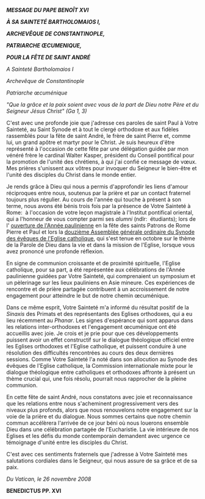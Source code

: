 ***MESSAGE DU PAPE BENOÎT XVI***

***À SA SAINTETÉ BARTHOLOMAIOS I,***

***ARCHEVÊQUE DE CONSTANTINOPLE,***

***PATRIARCHE ŒCUMENIQUE,***

***POUR LA FÊTE DE SAINT ANDRÉ***

*A Sainteté Bartholomaios I*

*Archevêque de Constantinople*

*Patriarche œcuménique*

*"Que la grâce et la paix soient avec vous de la part de Dieu notre Père et du Seigneur Jésus Christ" (Ga 1, 3)*

C'est avec une profonde joie que j'adresse ces paroles de saint Paul à Votre Sainteté, au Saint Synode et à tout le clergé orthodoxe et aux fidèles rassemblés pour la fête de saint André, le frère de saint Pierre et, comme lui, un grand apôtre et martyr pour le Christ. Je suis heureux d'être représenté à l'occasion de cette fête par une délégation guidée par mon vénéré frère le cardinal Walter Kasper, président du Conseil pontifical pour la promotion de l'unité des chrétiens, à qui j'ai confié ce message de vœux. Mes prières s'unissent aux vôtres pour invoquer du Seigneur le bien-être et l'unité des disciples du Christ dans le monde entier.

Je rends grâce à Dieu qui nous a permis d'approfondir les liens d'amour réciproques entre nous, soutenus par la prière et par un contact fraternel toujours plus régulier. Au cours de l'année qui touche à présent à son terme, nous avons été bénis trois fois par la présence de Votre Sainteté à Rome:  à l'occasion de votre leçon magistrale à l'Institut pontifical oriental, qui a l'honneur de vous compter parmi ses *alumni* (ndlr:  étudiants); lors de l' [ouverture de l'Année paulinienne](/content/benedict-xvi/fr/homilies/2008/documents/hf_ben-xvi_hom_20080628_vespri.html) en la fête des saints Patrons de Rome Pierre et Paul et lors la [douzième Assemblée générale ordinaire du Synode des évêques de l'Eglise catholique](http://www.vatican.va/roman_curia/synod/index_fr.htm), qui s'est tenue en octobre sur le thème de la Parole de Dieu dans la vie et dans la mission de l'Eglise, lorsque vous avez prononcé une profonde réflexion.

En signe de communion croissante et de proximité spirituelle, l'Eglise catholique, pour sa part, a été représentée aux célébrations de l'Année paulinienne guidées par Votre Sainteté, qui comprenaient un symposium et un pèlerinage sur les lieux pauliniens en Asie mineure. Ces expériences de rencontre et de prière partagée contribuent à un accroissement de notre engagement pour atteindre le but de notre chemin œcuménique.

Dans ce même esprit, Votre Sainteté m'a informé du résultat positif de la *Sinaxis* des Primats et des représentants des Eglises orthodoxes, qui a eu lieu récemment au *Phanar*. Les signes d'espérance qui sont apparus dans les relations inter-orthodoxes et l'engagement œcuménique ont été accueillis avec joie. Je crois et je prie pour que ces développements puissent avoir un effet constructif sur le dialogue théologique officiel entre les Eglises orthodoxes et l'Eglise catholique, et puissent conduire à une résolution des difficultés rencontrées au cours des deux dernières sessions. Comme Votre Sainteté l'a noté dans son allocution au Synode des évêques de l'Eglise catholique, la Commission internationale mixte pour le dialogue théologique entre catholiques et orthodoxes affronte à présent un thème crucial qui, une fois résolu, pourrait nous rapprocher de la pleine communion.

En cette fête de saint André, nous constatons avec joie et reconnaissance que les relations entre nous s'acheminent progressivement vers des niveaux plus profonds, alors que nous renouvelons notre engagement sur la voie de la prière et du dialogue. Nous sommes certains que notre chemin commun accélèrera l'arrivée de ce jour béni où nous louerons ensemble Dieu dans une célébration partagée de l'Eucharistie. La vie intérieure de nos Eglises et les défis du monde contemporain demandent avec urgence ce témoignage d'unité entre les disciples du Christ.

C'est avec ces sentiments fraternels que j'adresse à Votre Sainteté mes salutations cordiales dans le Seigneur, qui nous assure de sa grâce et de sa paix.

*Du Vatican, le 26 novembre 2008*

**BENEDICTUS PP. XVI**